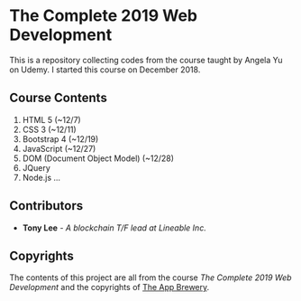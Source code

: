 # The Complete 2019 Web Development

This is a repository collecting codes from the course taught by Angela Yu on Udemy. I started this course on December 2018.

## Course Contents

1. HTML 5 (~12/7)
2. CSS 3 (~12/11)
3. Bootstrap 4 (~12/19)
4. JavaScript (~12/27)
5. DOM (Document Object Model) (~12/28)
6. JQuery
7. Node.js
...

## Contributors

* **Tony Lee** - *A blockchain T/F lead at Lineable Inc.*

## Copyrights

The contents of this project are all from the course *The Complete 2019 Web Development* and the copyrights of [The App Brewery](https://www.appbrewery.co/).
